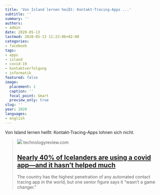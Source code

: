 ```yaml
---
title: 'Von Island lernen heißt: Kontakt-Tracing-Apps ...'
subtitle: ''
summary: ''
authors:
- admin
date: 2020-05-13
lastmod: 2020-05-13 11:23:06+02:00
categories:
- facebook
tags:
- apps
- island
- covid-19
- kontaktverfolgung
- informatik
featured: false
image:
  placement: 1
  caption: ''
  focal_point: Smart
  preview_only: true
slug: ''
year: 2020
languages:
- english
---
```


Von Island lernen heißt: Kontakt-Tracing-Apps lohnen sich nicht.
> [![](https://wp.technologyreview.com/wp-content/uploads/2020/05/5063902244_1d66838955_k.jpg?resize=1200,600)](https://www.technologyreview.com/2020/05/11/1001541/iceland-rakning-c19-covid-contact-tracing/)
> technologyreview.com
> ## [Nearly 40% of Icelanders are using a covid app—and it hasn’t helped much](https://www.technologyreview.com/2020/05/11/1001541/iceland-rakning-c19-covid-contact-tracing/)
>
>The country has the highest penetration of any automated contact tracing app in the world, but one senior figure says it “wasn’t a game changer.”